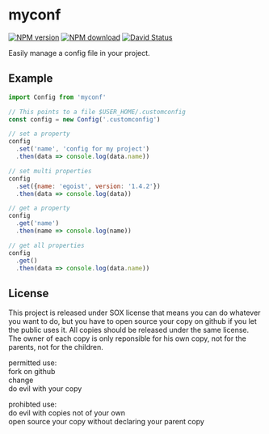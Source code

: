 # myconf

[![NPM version](https://img.shields.io/npm/v/myconf.svg?style=flat-square)](https://www.npmjs.com/package/myconf)
[![NPM download](https://img.shields.io/npm/dm/myconf.svg?style=flat-square)](https://www.npmjs.com/package/myconf)
[![David Status](https://img.shields.io/david/egoist/myconf.svg?style=flat-square)](https://david-dm.org/egoist/myconf)

Easily manage a config file in your project.

## Example

```javascript
import Config from 'myconf'

// This points to a file $USER_HOME/.customconfig
const config = new Config('.customconfig')

// set a property
config
  .set('name', 'config for my project')
  .then(data => console.log(data.name))

// set multi properties
config
  .set({name: 'egoist', version: '1.4.2'})
  .then(data => console.log(data))

// get a property
config
  .get('name')
  .then(name => console.log(name))

// get all properties
config
  .get()
  .then(data => console.log(data.name))
```

## License

This project is released under SOX license that means you can do whatever you want to do, but you have to open source your copy on github if you let the public uses it. All copies should be released under the same license. The owner of each copy is only reponsible for his own copy, not for the parents, not for the children.

permitted use:  
fork on github  
change  
do evil with your copy  

prohibted use:  
do evil with copies not of your own  
open source your copy without declaring your parent copy  
